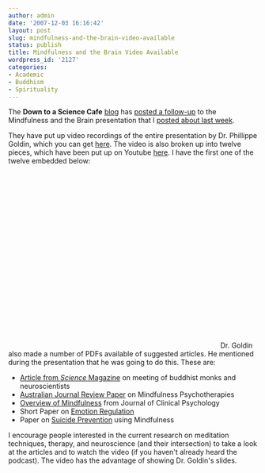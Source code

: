 ```yaml
---
author: admin
date: '2007-12-03 16:16:42'
layout: post
slug: mindfulness-and-the-brain-video-available
status: publish
title: Mindfulness and the Brain Video Available
wordpress_id: '2127'
categories:
- Academic
- Buddhism
- Spirituality
---
```

The <strong>Down to a Science Cafe</strong> <a href="http://www.sciencecafesf.com/">blog</a> has <a href="http://www.sciencecafesf.com/2007/12/03/meditation-cafe-videospics-are-up/">posted a follow-up</a> to the Mindfulness and the Brain presentation that I <a href="http://www.arcanology.com/2007/11/28/mindfulness-and-the-brain-the-neuroscience-of-meditation/">posted about last week</a>.

They have put up video recordings of the entire presentation by Dr. Phillippe Goldin, which you can get <a href="http://www.sciencecafesf.com/past-cafes/meditation/">here</a>. The video is also broken up into twelve pieces, which have been put up on Youtube <a href="http://www.youtube.com/profile?user=kishorehari">here</a>. I have the first one of the twelve embedded below:

<lj-embed><object width="425" height="355"><param name="movie" value="http://www.youtube.com/v/K7ZOUb1r6lk&rel=1"></param><param name="wmode" value="transparent"></param><embed src="http://www.youtube.com/v/K7ZOUb1r6lk&rel=1" type="application/x-shockwave-flash" wmode="transparent" width="425" height="355"></embed></object></lj-embed>
Dr. Goldin also made a number of PDFs available of suggested articles. He mentioned during the presentation that he was going to do this. These are:
<ul>
	<li><a href="http://www.sciencecafesf.com/wp-content/uploads/2003Science_BuddhismNeuroscience.pdf">Article from <em>Science</em> Magazine</a> on meeting of buddhist monks and neuroscientists</li>
	<li><a href="http://www.sciencecafesf.com/wp-content/uploads/MelbourneMindfulnessGroup2006AusNewZelandJPsychi_MBSRreview.pdf">Australian Journal Review Paper</a> on Mindfulness Psychotherapies</li>
	<li><a href="http://www.sciencecafesf.com/wp-content/uploads/Shapiro2006JClinPsychol_MechanimsMindfulness.pdf">Overview of Mindfulness</a> from Journal of Clinical Psychology</li>
	<li>Short Paper on <a href="http://www.sciencecafesf.com/wp-content/uploads/Ochsner2005TICS_cogControlEmotion.pdf">Emotion Regulation</a></li>
	<li>Paper on <a href="http://www.sciencecafesf.com/wp-content/uploads/Williams_MBCTsuicidePrevention_JnClinPsych2006.pdf">Suicide Prevention</a> using Mindfulness</li>
</ul>
I encourage people interested in the current research on meditation techniques, therapy, and neuroscience (and their intersection) to take a look at the articles and to watch the video (if you haven't already heard the podcast). The video has the advantage of showing Dr. Goldin's slides.
